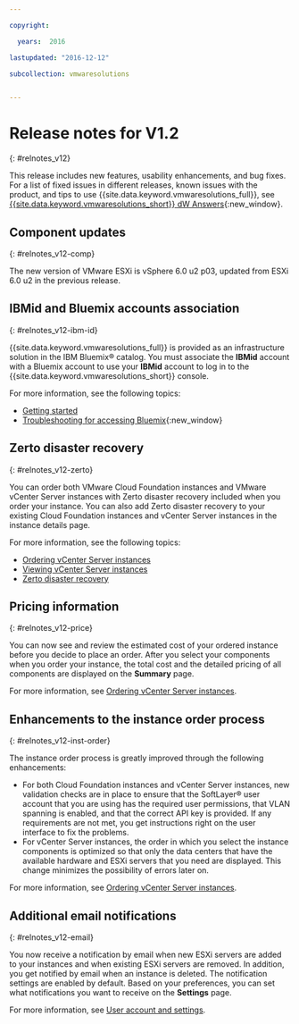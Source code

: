 ```yaml
---

copyright:

  years:  2016

lastupdated: "2016-12-12"

subcollection: vmwaresolutions


---
```


# Release notes for V1.2
{: #relnotes_v12}

This release includes new features, usability enhancements, and bug fixes. For a list of fixed issues in different releases, known issues with the product, and tips to use {{site.data.keyword.vmwaresolutions_full}}, see [{{site.data.keyword.vmwaresolutions_short}} dW Answers](https://developer.ibm.com/answers/topics/cloudvmw/){:new_window}.

## Component updates
{: #relnotes_v12-comp}

The new version of VMware ESXi is vSphere 6.0 u2 p03, updated from ESXi 6.0 u2 in the previous release.

## IBMid and Bluemix accounts association
{: #relnotes_v12-ibm-id}

{{site.data.keyword.vmwaresolutions_full}} is provided as an infrastructure solution in the IBM Bluemix® catalog. You must associate the **IBMid** account with a Bluemix account to use your **IBMid** account to log in to the {{site.data.keyword.vmwaresolutions_short}} console.

For more information, see the following topics:
* [Getting started](/docs/services/vmwaresolutions?topic=vmware-solutions-getting-started)
* [Troubleshooting for accessing Bluemix](/docs/account?topic=account-accessing){:new_window}

## Zerto disaster recovery
{: #relnotes_v12-zerto}

You can order both VMware Cloud Foundation instances and VMware vCenter Server instances with Zerto disaster recovery included when you order your instance. You can also add Zerto disaster recovery to your existing Cloud Foundation instances and vCenter Server instances in the instance details page.

For more information, see the following topics:
* [Ordering vCenter Server instances](/docs/services/vmwaresolutions/vcenter?topic=vmware-solutions-vc_orderinginstance)
* [Viewing vCenter Server instances](/docs/services/vmwaresolutions/vcenter?topic=vmware-solutions-vc_viewinginstances)
* [Zerto disaster recovery](/docs/services/vmwaresolutions/services?topic=vmware-solutions-addingzertodr)

## Pricing information
{: #relnotes_v12-price}

You can now see and review the estimated cost of your ordered instance before you decide to place an order. After you select your components when you order your instance, the total cost and the detailed pricing of all components are displayed on the **Summary** page.

For more information, see [Ordering vCenter Server instances](/docs/services/vmwaresolutions/vcenter?topic=vmware-solutions-vc_orderinginstance).

## Enhancements to the instance order process
{: #relnotes_v12-inst-order}

The instance order process is greatly improved through the following enhancements:
* For both Cloud Foundation instances and vCenter Server instances, new validation checks are in place to ensure that the SoftLayer® user account that you are using has the required user permissions, that VLAN spanning is enabled, and that the correct API key is provided. If any requirements are not met, you get instructions right on the user interface to fix the problems.
*  For vCenter Server instances, the order in which you select the instance components is optimized so that only the data centers that have the available hardware and ESXi servers that you need are displayed. This change minimizes the possibility of errors later on.

For more information, see [Ordering vCenter Server instances](/docs/services/vmwaresolutions/vcenter?topic=vmware-solutions-vc_orderinginstance).

## Additional email notifications
{: #relnotes_v12-email}

You now receive a notification by email when new ESXi servers are added to your instances and when existing ESXi servers are removed. In addition, you get notified by email when an instance is deleted. The notification settings are enabled by default. Based on your preferences, you can set what notifications you want to receive on the **Settings** page.

For more information, see [User account and settings](/docs/services/vmwaresolutions/vmonic?topic=vmware-solutions-useraccount).
